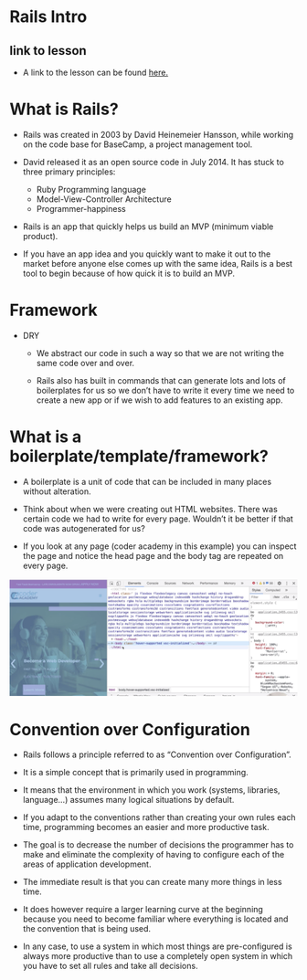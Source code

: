 # Rails Intro

## link to lesson 

- A link to the lesson can be found [here.](https://ait.instructure.com/courses/3520/pages/rails-intro?module_item_id=272764)

# What is Rails?

- Rails was created in 2003 by David Heinemeier Hansson, while working on the code base for BaseCamp, a project management tool.

- David released it as an open source code in July 2014. It has stuck to three primary principles:

	- Ruby Programming language 
	- Model-View-Controller Architecture
	- Programmer-happiness 

- Rails is an app that quickly helps us build an MVP (minimum viable product).

- If you have an app idea and you quickly want to make it out to the market before anyone else comes up with the same idea, Rails is a best tool to begin because of how quick it is to build an MVP.


# Framework

- DRY 
	
	- We abstract our code in such a way so that we are not writing the same code over and over.

    - Rails also has built in commands that can generate lots and lots of boilerplates for us so we don’t have to write it every time we need to create a new app or if we wish to add features to an existing app. 


# What is a boilerplate/template/framework?

- A boilerplate is a unit of code that can be included in many places without alteration. 

- Think about when we were creating out HTML websites. There was certain code we had to write for every page. Wouldn’t it be better if that code was autogenerated for us?


- If you look at any page (coder academy in this example) you can inspect the page and notice the head page and the body tag are repeated on every page.  


![Alt](rails_one.png)

# Convention over Configuration

- Rails follows a principle referred to as “Convention over Configuration”.

- It is a simple concept that is primarily used in programming. 

- It means that the environment in which you work (systems, libraries, language…) assumes many logical situations by default. 

- If you adapt to the conventions rather than creating your own rules each time, programming becomes an easier and more productive task.

- The goal is to decrease the number of decisions the programmer has to make and eliminate the complexity of having to configure each of the areas of application development. 

- The immediate result is that you can create many more things in less time. 

- It does however require a larger learning curve at the beginning because you need to become familiar where everything is located and the convention that is being used. 

- In any case, to use a system in which most things are pre-configured is always more productive than to use a completely open system in which you have to set all rules and take all decisions. 
